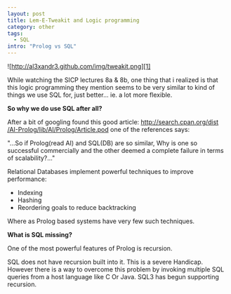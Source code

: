 ```yaml
--- 
layout: post
title: Lem-E-Tweakit and Logic programming
category: other
tags:
  - SQL
intro: "Prolog vs SQL"
---
```


![http://al3xandr3.github.com/img/tweakit.png][1] 

While watching the SICP
lectures 8a & 8b, one thing that i realized is that this logic programming
they mention seems to be very similar to kind of things we use SQL for, just
better... ie. a lot more flexible.

**So why we do use SQL after all?**

After a bit of googling found this good article: [http://search.cpan.org/dist
/AI-Prolog/lib/AI/Prolog/Article.pod][2] one of the references says:

"...So if Prolog(read AI) and SQL(DB) are so similar, Why is one so successful
commercially and the other deemed a complete failure in terms of
scalability?..."

Relational Databases implement powerful techniques to improve performance:

  - Indexing
  - Hashing
  - Reordering goals to reduce backtracking

Where as Prolog based systems have very few such techniques.

**What is SQL missing?**

One of the most powerful features of Prolog is recursion.

SQL does not have recursion built into it. This is a severe Handicap. However
there is a way to overcome this problem by invoking multiple SQL queries from
a host language like C Or Java. SQL3 has begun supporting recursion.

   [1]: http://al3xandr3.github.com/img/tweakit.png
   [2]: http://search.cpan.org/dist/AI-Prolog/lib/AI/Prolog/Article.pod

